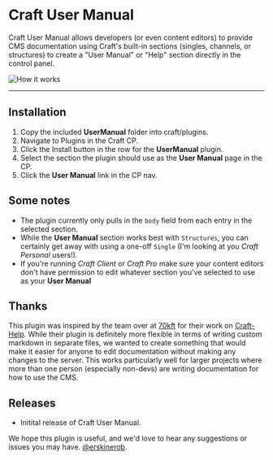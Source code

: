 # Craft User Manual

Craft User Manual allows developers (or even content editors) to provide CMS documentation using Craft's built-in sections (singles, channels, or structures) to create a "User Manual" or "Help" section directly in the control panel.

![How it works](http://cl.ly/image/0G2A3z2r322z/UserManualScreen.jpg)


---

## Installation
1. Copy the included **UserManual** folder into craft/plugins.
2. Navigate to Plugins in the Craft CP.
3. Click the Install button in the row for the **UserManual** plugin.
4. Select the section the plugin should use as the **User Manual** page in the CP.
5. Click the **User Manual** link in the CP nav.

## Some notes
* The plugin currently only pulls in the `body` field from each entry in the selected section.
* While the **User Manual** section works best with `Structures`, you can certainly get away with using a one-off `Single` (I'm looking at you _Craft Personal_ users!).
* If you're running _Craft Client_ or _Craft Pro_ make sure your content editors don't have permission to edit whatever section you've selected to use as your **User Manual** 

## Thanks
This plugin was inspired by the team over at [70kft]([http://70kft.com/) for their work on [Craft-Help](https://github.com/70kft/craft-help). While their plugin is definitely more flexible in terms of writing custom markdown in separate files, we wanted to create something that would make it easier for anyone to edit documentation without making any changes to the server. This works particularly well for larger projects where more than one person (especially non-devs) are writing documentation for how to use the CMS.

## Releases
* Initital release of Craft User Manual.

We hope this plugin is useful, and we'd love to hear any suggestions or issues you may have. [@erskinerob](https://twitter.com/erskinerob).